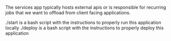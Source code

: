 The services app typically hosts external apis or is responsible for recurring jobs that we want to offload from client facing applications.

./start is a bash script with the instructions to properly run this application locally
./deploy is a bash script with the instructions to properly deploy this application